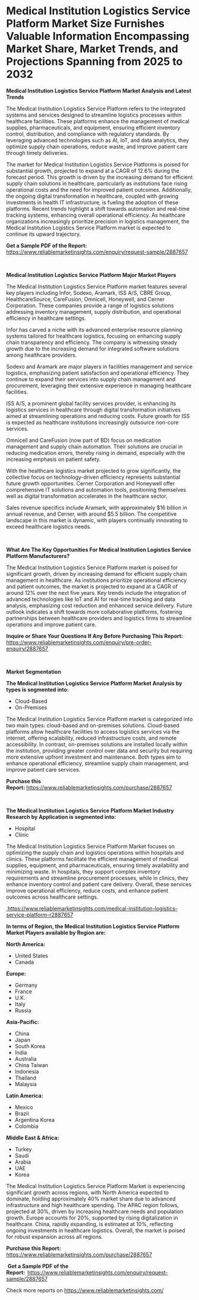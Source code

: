 <p><h1>Medical Institution Logistics Service Platform Market Size Furnishes Valuable Information Encompassing Market Share, Market Trends, and Projections Spanning from 2025 to 2032</h1></p><p><strong>Medical Institution Logistics Service Platform Market Analysis and Latest Trends</strong></p>
<p><p>The Medical Institution Logistics Service Platform refers to the integrated systems and services designed to streamline logistics processes within healthcare facilities. These platforms enhance the management of medical supplies, pharmaceuticals, and equipment, ensuring efficient inventory control, distribution, and compliance with regulatory standards. By leveraging advanced technologies such as AI, IoT, and data analytics, they optimize supply chain operations, reduce waste, and improve patient care through timely deliveries.</p><p>The market for Medical Institution Logistics Service Platforms is poised for substantial growth, projected to expand at a CAGR of 12.6% during the forecast period. This growth is driven by the increasing demand for efficient supply chain solutions in healthcare, particularly as institutions face rising operational costs and the need for improved patient outcomes. Additionally, the ongoing digital transformation in healthcare, coupled with growing investments in health IT infrastructure, is fueling the adoption of these platforms. Recent trends highlight a shift towards automation and real-time tracking systems, enhancing overall operational efficiency. As healthcare organizations increasingly prioritize precision in logistics management, the Medical Institution Logistics Service Platform market is expected to continue its upward trajectory.</p></p>
<p><strong>Get a Sample PDF of the Report:&nbsp;</strong> <a href="https://www.reliablemarketinsights.com/enquiry/request-sample/2887657?utm_campaign=2187&utm_medium=2&utm_source=Github&utm_content=ia&utm_term=14032025&utm_id=medical-institution-logistics-service-platform">https://www.reliablemarketinsights.com/enquiry/request-sample/2887657</a></p>
<p>&nbsp;</p>
<p><strong>Medical Institution Logistics Service Platform Major Market Players</strong></p>
<p><p>The Medical Institution Logistics Service Platform market features several key players including Infor, Sodexo, Aramark, ISS A/S, CBRE Group, HealthcareSource, CareFusion, Omnicell, Honeywell, and Cerner Corporation. These companies provide a range of logistics solutions addressing inventory management, supply distribution, and operational efficiency in healthcare settings.</p><p>Infor has carved a niche with its advanced enterprise resource planning systems tailored for healthcare logistics, focusing on enhancing supply chain transparency and efficiency. The company is witnessing steady growth due to the increasing demand for integrated software solutions among healthcare providers.</p><p>Sodexo and Aramark are major players in facilities management and service logistics, emphasizing patient satisfaction and operational efficiency. They continue to expand their services into supply chain management and procurement, leveraging their extensive experience in managing healthcare facilities.</p><p>ISS A/S, a prominent global facility services provider, is enhancing its logistics services in healthcare through digital transformation initiatives aimed at streamlining operations and reducing costs. Future growth for ISS is expected as healthcare institutions increasingly outsource non-core services.</p><p>Omnicell and CareFusion (now part of BD) focus on medication management and supply chain automation. Their solutions are crucial in reducing medication errors, thereby rising in demand, especially with the increasing emphasis on patient safety.</p><p>With the healthcare logistics market projected to grow significantly, the collective focus on technology-driven efficiency represents substantial future growth opportunities. Cerner Corporation and Honeywell offer comprehensive IT solutions and automation tools, positioning themselves well as digital transformation accelerates in the healthcare sector.</p><p>Sales revenue specifics include Aramark, with approximately $16 billion in annual revenue, and Cerner, with around $5.5 billion. The competitive landscape in this market is dynamic, with players continually innovating to exceed healthcare logistics needs.</p></p>
<p>&nbsp;</p>
<p><strong>What Are The Key Opportunities For Medical Institution Logistics Service Platform Manufacturers?</strong></p>
<p><p>The Medical Institution Logistics Service Platform market is poised for significant growth, driven by increasing demand for efficient supply chain management in healthcare. As institutions prioritize operational efficiency and patient outcomes, the market is projected to expand at a CAGR of around 12% over the next five years. Key trends include the integration of advanced technologies like IoT and AI for real-time tracking and data analysis, emphasizing cost reduction and enhanced service delivery. Future outlook indicates a shift towards more collaborative platforms, fostering partnerships between healthcare providers and logistics firms to streamline operations and improve patient care.</p></p>
<p><strong>Inquire or Share Your Questions If Any Before Purchasing This Report:</strong> <a href="https://www.reliablemarketinsights.com/enquiry/pre-order-enquiry/2887657?utm_campaign=2187&utm_medium=2&utm_source=Github&utm_content=ia&utm_term=14032025&utm_id=medical-institution-logistics-service-platform">https://www.reliablemarketinsights.com/enquiry/pre-order-enquiry/2887657</a></p>
<p>&nbsp;</p>
<p><strong>Market Segmentation</strong></p>
<p><strong>The Medical Institution Logistics Service Platform Market Analysis by types is segmented into:</strong></p>
<p><ul><li>Cloud-Based</li><li>On-Premises</li></ul></p>
<p><p>The Medical Institution Logistics Service Platform market is categorized into two main types: cloud-based and on-premises solutions. Cloud-based platforms allow healthcare facilities to access logistics services via the internet, offering scalability, reduced infrastructure costs, and remote accessibility. In contrast, on-premises solutions are installed locally within the institution, providing greater control over data and security but requiring more extensive upfront investment and maintenance. Both types aim to enhance operational efficiency, streamline supply chain management, and improve patient care services.</p></p>
<p><strong>Purchase this Report:&nbsp;</strong><a href="https://www.reliablemarketinsights.com/purchase/2887657?utm_campaign=2187&utm_medium=2&utm_source=Github&utm_content=ia&utm_term=14032025&utm_id=medical-institution-logistics-service-platform">https://www.reliablemarketinsights.com/purchase/2887657</a></p>
<p>&nbsp;</p>
<p><strong>The Medical Institution Logistics Service Platform Market Industry Research by Application is segmented into:</strong></p>
<p><ul><li>Hospital</li><li>Clinic</li></ul></p>
<p><p>The Medical Institution Logistics Service Platform Market focuses on optimizing the supply chain and logistics operations within hospitals and clinics. These platforms facilitate the efficient management of medical supplies, equipment, and pharmaceuticals, ensuring timely availability and minimizing waste. In hospitals, they support complex inventory requirements and streamline procurement processes, while in clinics, they enhance inventory control and patient care delivery. Overall, these services improve operational efficiency, reduce costs, and enhance patient outcomes across healthcare settings.</p></p>
<p><a href="https://www.reliablemarketinsights.com/medical-institution-logistics-service-platform-r2887657?utm_campaign=2187&utm_medium=2&utm_source=Github&utm_content=ia&utm_term=14032025&utm_id=medical-institution-logistics-service-platform">&nbsp;https://www.reliablemarketinsights.com/medical-institution-logistics-service-platform-r2887657</a></p>
<p><strong>In terms of Region, the Medical Institution Logistics Service Platform Market Players available by Region are:</strong></p>
<p>
    <p> <strong> North America: </strong>
        <ul>
            <li>United States</li>
            <li>Canada</li>
        </ul>
        </p> 
    <p> <strong> Europe: </strong>
        <ul>
            <li>Germany</li>
            <li>France</li>
            <li>U.K.</li>
            <li>Italy</li>
            <li>Russia</li>
        </ul>
        </p> 
    <p> <strong> Asia-Pacific: </strong>
        <ul>
            <li>China</li>
            <li>Japan</li>
            <li>South Korea</li>
            <li>India</li>
            <li>Australia</li>
            <li>China Taiwan</li>
            <li>Indonesia</li>
            <li>Thailand</li>
            <li>Malaysia</li>
        </ul>
        </p> 
    <p> <strong> Latin America: </strong>
        <ul>
            <li>Mexico</li>
            <li>Brazil</li>
            <li>Argentina Korea</li>
            <li>Colombia</li>
        </ul>
        </p> 
    <p> <strong> Middle East & Africa: </strong>
        <ul>
            <li>Turkey</li>
            <li>Saudi</li>
            <li>Arabia</li>
            <li>UAE</li>
            <li>Korea</li>
        </ul>
    </p>
    </p>
<p><p>The Medical Institution Logistics Service Platform Market is experiencing significant growth across regions, with North America expected to dominate, holding approximately 40% market share due to advanced infrastructure and high healthcare spending. The APAC region follows, projected at 30%, driven by increasing healthcare needs and population growth. Europe accounts for 20%, supported by rising digitalization in healthcare. China, rapidly expanding, is estimated at 10%, reflecting ongoing investments in healthcare logistics. Overall, the market is poised for robust expansion across all regions.</p></p>
<p><strong>Purchase this Report: </strong><a href="https://www.reliablemarketinsights.com/purchase/2887657?utm_campaign=2187&utm_medium=2&utm_source=Github&utm_content=ia&utm_term=14032025&utm_id=medical-institution-logistics-service-platform">https://www.reliablemarketinsights.com/purchase/2887657</a></p>
<p>&nbsp;<strong>Get a Sample PDF of the Report:&nbsp;&nbsp;</strong><a href="https://www.reliablemarketinsights.com/enquiry/request-sample/2887657?utm_campaign=2187&utm_medium=2&utm_source=Github&utm_content=ia&utm_term=14032025&utm_id=medical-institution-logistics-service-platform">https://www.reliablemarketinsights.com/enquiry/request-sample/2887657</a></p>
<p><strong></strong></p>
<p>Check more reports on <a href="https://www.reliablemarketinsights.com/?utm_campaign=2187&utm_medium=2&utm_source=Github&utm_content=ia&utm_term=14032025&utm_id=medical-institution-logistics-service-platform">https://www.reliablemarketinsights.com/</a></p>